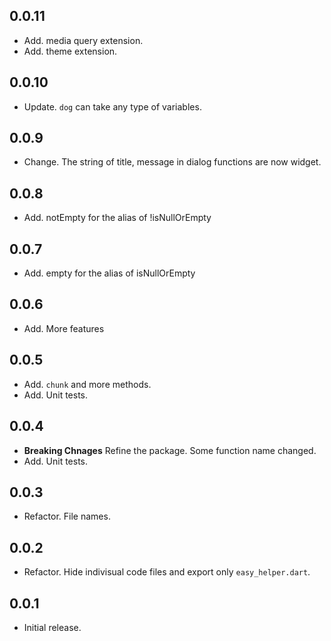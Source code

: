 ## 0.0.11
* Add. media query extension.
* Add. theme extension.

## 0.0.10
* Update. `dog` can take any type of variables.

## 0.0.9
* Change. The string of title, message in dialog functions are now widget.

## 0.0.8
* Add. notEmpty for the alias of !isNullOrEmpty

## 0.0.7
* Add. empty for the alias of isNullOrEmpty

## 0.0.6
* Add. More features

## 0.0.5
* Add. `chunk` and more methods.
* Add. Unit tests.

## 0.0.4
* **Breaking Chnages** Refine the package. Some function name changed.
* Add. Unit tests.

## 0.0.3
* Refactor. File names.


## 0.0.2
* Refactor. Hide indivisual code files and export only `easy_helper.dart`.

## 0.0.1
* Initial release.
